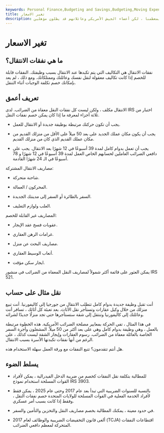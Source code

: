 ```yaml
---
keywords: Personal Finance,Budgeting and Savings,Budgeting,Moving Expenses
title: تغير الاسعار
description: تم إلغاء نفقات الانتقال كتكاليف معفاة من الضرائب بالنسبة لمعظمنا ، لكن أعضاء الجيش الأمريكي وعائلاتهم قد يظلون مؤهلين.
---
```


# تغير الاسعار
## ما هي نفقات الانتقال؟

نفقات الانتقال هي التكاليف التي يتم تكبدها عند الانتقال بسبب وظيفتك. النفقات قابلة للخصم إذا كانت تكاليف معقولة لنقل نفسك وعائلتك وممتلكاتك. ومع ذلك ، لم يعد بإمكانك خصم تكلفة الوجبات أثناء التنقل.

## تعريف أعمق

الانتقال مكلف ، ولكن ليست كل نفقات النقل معفاة من الضرائب. لدى IRS اختبار من ثلاثة أجزاء لمعرفة ما إذا كان يمكن خصم نفقات النقل.

- يجب أن تكون حركتك مرتبطة بوظيفة جديدة أو الانتقال للعمل.

- يجب أن يكون مكان عملك الجديد على بعد 50 ميلاً على الأقل من منزلك القديم من مكان عملك القديم الذي كان من منزلك القديم.

- يجب أن تعمل بدوام كامل لمدة 39 أسبوعًا في 12 شهرًا بعد الانتقال. يجب على دافعي الضرائب العاملين لحسابهم الخاص العمل لمدة 39 أسبوعًا في 12 شهرًا و 78 أسبوعًا في الـ 24 شهرًا القادمة.

مصاريف الانتقال المشتركة:

- شاحنة متحركة.

- المحركون / العمالة.

- السفر بالطائرة أو السفر إلى مدينتك الجديدة.

- العلب ولوازم التغليف.

المصاريف غير القابلة للخصم:

- عقوبات فسخ عقد الإيجار.

- غرامات الرهن العقاري.

- مصاريف البحث عن منزل.

- أتعاب الوسيط العقاري.

- ايجار سكن مؤقت.

يمكن العثور على قائمة أكثر شمولاً لمصاريف النقل المعفاة من الضرائب في منشور IRS 521.

## نقل مثال على حساب

أنت تقبل وظيفة جديدة بدوام كامل تتطلب الانتقال من جورجيا إلى كاليفورنيا. أنت تبيع منزلك من خلال وكيل عقارات وتستأجر نقل الأثاث. بعد تعبئة كل أثاثك ، تسافر أنت وعائلتك إلى كاليفورنيا وتنتقل إلى شقة ستستأجرها حتى تجد منزلًا جديدًا لشرائه.

في هذا المثال ، تفي الحركة بمعايير مصلحة الضرائب الأمريكية. هذه الخطوة مرتبطة بالعمل ، وهي وظيفة بدوام كامل وهي على بعد أكثر من 50 ميلاً. المشغلون وأجرة السفر الخاصة بالعائلة معفاة من الضرائب. رسوم العقارات وإيجار الشقة ليست كذلك ، على الرغم من أنها نفقات تكبدتها الأسرة بسبب الانتقال.

هل أنتم تتقدمون؟ تتبع النفقات مع ورقة العمل سهلة الاستخدام هذه.

## يسلط الضوء

- للمطالبة بتكلفة نقل النفقات كخصم من ضريبة الدخل الفيدرالية ، يمكن لأفراد القوات المسلحة استخدام نموذج IRS 3903.

- بالنسبة للسنوات الضريبية التي تبدأ بعد عام 2017 وحتى عام 2025 ، يمكن فقط لأفراد الخدمة الفعلية في القوات المسلحة للولايات المتحدة خصم نفقات النقل ، وفقط إذا كانت بسبب أمر عسكري.

- في حدود معينة ، يمكنك المطالبة بخصم مصاريف النقل والتخزين والتأمين والسفر.

- ألغى قانون التخفيضات الضريبية والوظائف لعام 2017 (TCJA) اقتطاعات النفقات المتحركة لمعظم دافعي الضرائب.

